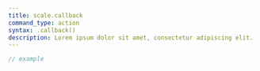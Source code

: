 ```yaml
---
title: scale.callback
command_type: action
syntax: .callback()
description: Lorem ipsum dolor sit amet, consectetur adipiscing elit.
---
```


```javascript
// example
```